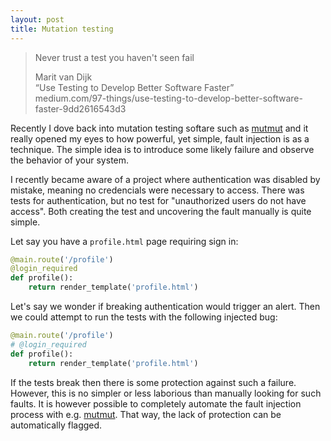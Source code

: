 ```yaml
---
layout: post
title: Mutation testing
---
```


> Never trust a test you haven't seen fail  
>
> Marit van Dijk  
> “Use Testing to Develop Better Software Faster”  
> medium.com/97-things/use-testing-to-develop-better-software-faster-9dd2616543d3  

Recently I dove back into mutation testing softare such as [mutmut](https://mutmut.readthedocs.io/en/latest/) and
it really opened my eyes to how powerful, yet simple, fault injection is as a technique. The
simple idea is to introduce some likely failure and observe the behavior of your system.

<!--more-->

I recently became aware of a project where authentication was disabled by
mistake, meaning no credencials were necessary to access. There was tests for authentication,
but no test for "unauthorized users do not have access". Both creating the test and uncovering the
fault manually is quite simple.

Let say you have a `profile.html` page requiring sign in:

```python
@main.route('/profile')
@login_required
def profile():
    return render_template('profile.html')
```

Let's say we wonder if breaking authentication would trigger an alert. Then we could attempt to
run the tests with the following injected bug:

```python
@main.route('/profile')
# @login_required
def profile():
    return render_template('profile.html')
```

If the tests break then there is some protection against such a failure. However, this
is no simpler or less laborious than manually looking for such faults. It is however possible
to completely automate the fault injection process with e.g. [mutmut](https://mutmut.readthedocs.io/en/latest/).
That way, the lack of protection can be automatically flagged.
